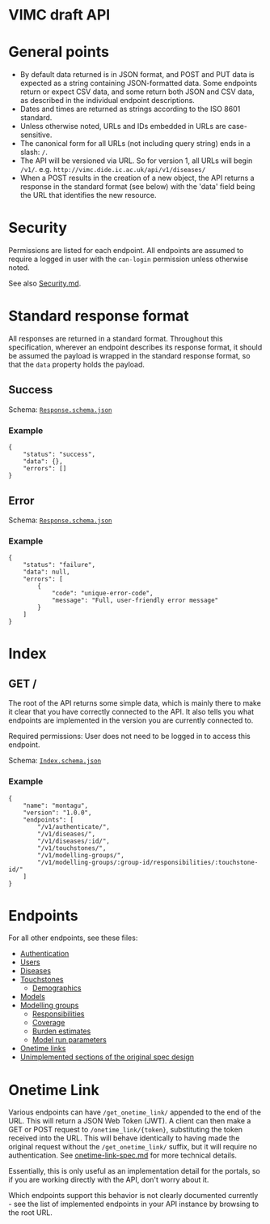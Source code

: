 # VIMC draft API
# General points
* By default data returned is in JSON format, and POST and PUT data is expected 
  as a string containing JSON-formatted data. Some endpoints return or expect
  CSV data, and some return both JSON and CSV data, as described in the 
  individual endpoint descriptions.
* Dates and times are returned as strings according to the ISO 8601 standard.
* Unless otherwise noted, URLs and IDs embedded in URLs are case-sensitive.
* The canonical form for all URLs (not including query string) ends in a slash: 
  `/`.
* The API will be versioned via URL. So for version 1, all URLs will begin 
  `/v1/`. e.g. `http://vimc.dide.ic.ac.uk/api/v1/diseases/`
* When a POST results in the creation of a new object, the API returns a 
  response in the standard format (see below) with the 'data' field being the 
  URL that identifies the new resource.

# Security
Permissions are listed for each endpoint. All endpoints are assumed to require a
logged in user with the `can-login` permission unless otherwise noted.

See also [Security.md](Security.md).

# Standard response format
All responses are returned in a standard format. Throughout this specification, 
wherever an endpoint describes its response format, it should be assumed the payload is wrapped in
the standard response format, so that the `data` property holds the payload.

## Success
Schema: [`Response.schema.json`](Response.schema.json)

### Example
    {
        "status": "success",
        "data": {},
        "errors": []
    }

## Error
Schema: [`Response.schema.json`](Response.schema.json)

### Example
    {
        "status": "failure",
        "data": null,
        "errors": [
            { 
                "code": "unique-error-code", 
                "message": "Full, user-friendly error message" 
            }
        ]
    }

# Index
## GET /
The root of the API returns some simple data, which is mainly there to make it 
clear that you have correctly connected to the API. It also tells you what 
endpoints are implemented in the version you are currently connected to.

Required permissions: User does not need to be logged in to access this endpoint.

Schema: [`Index.schema.json`](Index.schema.json)

### Example
    {
        "name": "montagu",
        "version": "1.0.0",
        "endpoints": [
            "/v1/authenticate/",
            "/v1/diseases/",
            "/v1/diseases/:id/",
            "/v1/touchstones/",
            "/v1/modelling-groups/",
            "/v1/modelling-groups/:group-id/responsibilities/:touchstone-id/"
        ]
    }

# Endpoints
For all other endpoints, see these files:

* [Authentication](Authentication.md)
* [Users](Users.md)
* [Diseases](Diseases.md)
* [Touchstones](Touchstones.md)
    - [Demographics](Demographics.md)
* [Models](Models.md)
* [Modelling groups](ModellingGroups.md)
    - [Responsibilities](Responsibilities.md)
    - [Coverage](Coverage.md)
    - [Burden estimates](BurdenEstimates.md)
    - [Model run parameters](ModelRunParameters.md)
* [Onetime links](OnetimeLink.md)
* [Unimplemented sections of the original spec design](NotImplemented.md)

# Onetime Link
Various endpoints can have `/get_onetime_link/` appended to the end of the
URL. This will return a JSON Web Token (JWT). A client can then make a GET or
POST request to `/onetime_link/{token}`, substituting the token received into
the URL. This will behave identically to having made the original request
without the `/get_onetime_link/` suffix, but it will require no authentication.
See [onetime-link-spec.md](onetime-link-spec.md) for more technical details.

Essentially, this is only useful as an implementation detail for the portals, so
if you are working directly with the API, don't worry about it. 

Which endpoints support this behavior is not clearly documented currently - see
the list of implemented endpoints in your API instance by browsing to the root 
URL.